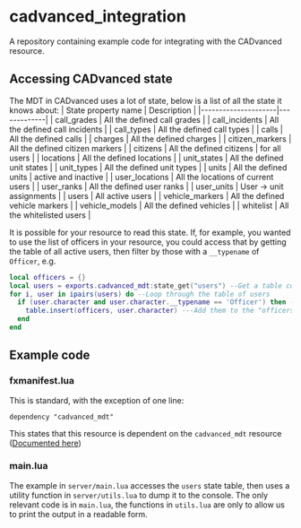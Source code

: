 # cadvanced_integration
A repository containing example code for integrating with the CADvanced resource.

## Accessing CADvanced state
The MDT in CADvanced uses a lot of state, below is a list of all the state it knows about:
| State property name | Description |
|---------------------|-------------|
| call_grades | All the defined call grades |
| call_incidents | All the defined call incidents |
| call_types | All the defined call types |
| calls | All the defined calls |
| charges | All the defined charges |
| citizen_markers | All the defined citizen markers |
| citizens | All the defined citizens | for all users |
| locations | All the defined locations |
| unit_states | All the defined unit states |
| unit_types | All the defined unit types |
| units | All the defined units | active and inactive | 
| user_locations | All the locations of current users |
| user_ranks | All the defined user ranks |
| user_units | User -> unit assignments |
| users | All active users |
| vehicle_markers | All the defined vehicle markers |
| vehicle_models | All the defined vehicles |
| whitelist | All the whitelisted users |

It is possible for your resource to read this state. If, for example, you wanted to use the list of officers in your resource, you could access that by getting the table of all active users, then filter by those with a `__typename` of `Officer`, e.g.
```lua
local officers = {}
local users = exports.cadvanced_mdt:state_get("users") --Get a table containing all active users
for i, user in ipairs(users) do --Loop through the table of users
  if (user.character and user.character.__typename == 'Officer') then --If the current user has an Officer character
    table.insert(officers, user.character) ---Add them to the "officers" table
  end
end
```

## Example code

### fxmanifest.lua

This is standard, with the exception of one line:
```
dependency "cadvanced_mdt"
```
This states that this resource is dependent on the `cadvanced_mdt` resource ([Documented here](https://docs.fivem.net/docs/scripting-reference/resource-manifest/resource-manifest/#dependency))

### main.lua
The example in `server/main.lua` accesses the `users` state table, then uses a utility function in `server/utils.lua` to dump it to the console. The only relevant code is in `main.lua`, the functions in `utils.lua` are only to allow us to print the output in a readable form.

